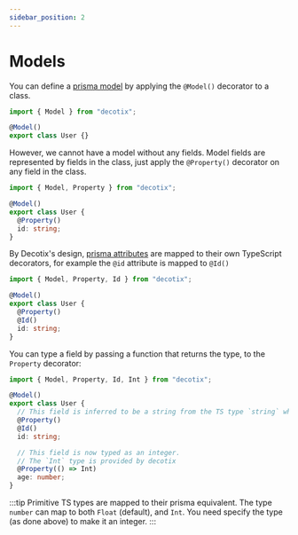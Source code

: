 ```yaml
---
sidebar_position: 2
---
```


# Models

You can define a [prisma model](https://www.prisma.io/docs/concepts/components/prisma-schema/data-model) by applying the `@Model()` decorator to a class.

```ts
import { Model } from "decotix";

@Model()
export class User {}
```

However, we cannot have a model without any fields. Model fields are represented by fields in the class, just apply the `@Property()` decorator on any field in the class.

```ts
import { Model, Property } from "decotix";

@Model()
export class User {
  @Property()
  id: string;
}
```

By Decotix's design, [prisma attributes](https://www.prisma.io/docs/concepts/components/prisma-schema/data-model#defining-attributes) are mapped to their own TypeScript decorators, for example the `@id` attribute is mapped to `@Id()`

```ts
import { Model, Property, Id } from "decotix";

@Model()
export class User {
  @Property()
  @Id()
  id: string;
}
```

You can type a field by passing a function that returns the type, to the `Property` decorator:

```ts
import { Model, Property, Id, Int } from "decotix";

@Model()
export class User {
  // This field is inferred to be a string from the TS type `string` which maps to prisma's `String`
  @Property()
  @Id()
  id: string;

  // This field is now typed as an integer.
  // The `Int` type is provided by decotix
  @Property(() => Int)
  age: number;
}
```

:::tip
Primitive TS types are mapped to their prisma equivalent. The type `number` can map to both `Float` (default), and `Int`.
You need specify the type (as done above) to make it an integer.
:::
